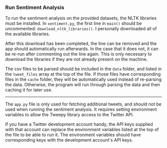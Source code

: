 ### Run Sentiment Analysis
To run the sentiment analysis on the provided datasets, the NLTK libraries must be installed. In `sentiment.py`, the first line in `main()` should be uncommented: `download_nltk_libraries()`. I personally downloaded all of the available libraries.

After this download has been completed, the line can be removed and the app should automatically run afterwards. In the case that it does not, it can be re-run after commenting out the line again. This is only necessary to download the libraries if they are not already present on the machine.

The csv files to be parsed should be included in the `data` folder, and listed in the `tweet_files` array at the top of the file. If those files have corresponding files in the `cache` folder, they will be automatically used instead of re-parsing the data. Otherwise, the program will run through parsing the data and then caching it for later use.

---

The `app.py` file is only used for fetching additional tweets, and should not be used when running the sentiment analysis. It requires setting environment variables to allow the Tweepy library access to the Twitter API.

If you have a Twitter development account handy, the API keys supplied with that account can replace the environment variables listed at the top of the file to be able to run it. The environment variables should have corresponding keys with the development account's API keys.
